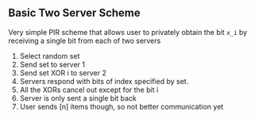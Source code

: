 ## Basic Two Server Scheme

Very simple PIR scheme that allows user to privately obtain the bit `x_i` by receiving a single bit from each of two servers

1. Select random set
2. Send set to server 1
3. Send set XOR i to server 2
4. Servers respond with bits of index specified by set.
5. All the XORs cancel out except for the bit i
6. Server is only sent a single bit back
7. User sends [n] items though, so not better communication yet
